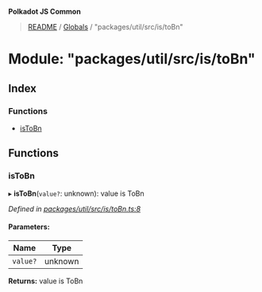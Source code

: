 **Polkadot JS Common**

> [README](../README.md) / [Globals](../globals.md) / "packages/util/src/is/toBn"

# Module: "packages/util/src/is/toBn"

## Index

### Functions

* [isToBn](_packages_util_src_is_tobn_.md#istobn)

## Functions

### isToBn

▸ **isToBn**(`value?`: unknown): value is ToBn

*Defined in [packages/util/src/is/toBn.ts:8](https://github.com/polkadot-js/common/blob/ce964d2f/packages/util/src/is/toBn.ts#L8)*

#### Parameters:

Name | Type |
------ | ------ |
`value?` | unknown |

**Returns:** value is ToBn
